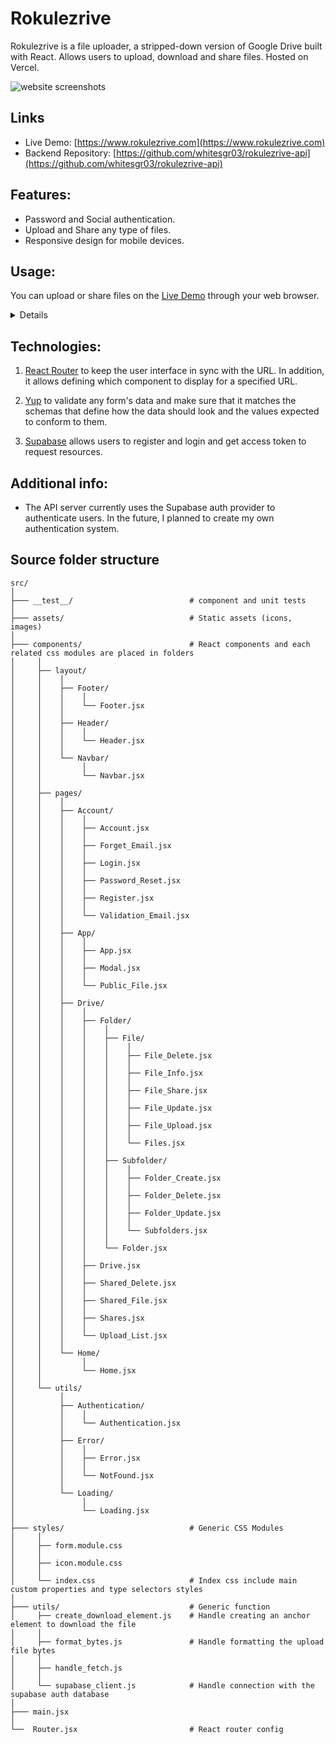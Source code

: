 # Rokulezrive

Rokulezrive is a file uploader, a stripped-down version of Google Drive built with React. Allows users to upload, download and share files. Hosted on Vercel.

![website screenshots](https://i.imgur.com/jjFC9Kq.png)

## Links

- Live Demo: [https://www.rokulezrive.com](https://www.rokulezrive.com)
- Backend Repository: [https://github.com/whitesgr03/rokulezrive-api](https://github.com/whitesgr03/rokulezrive-api)

## Features:

- Password and Social authentication.
- Upload and Share any type of files.
- Responsive design for mobile devices.

## Usage:

You can upload or share files on the [Live Demo](https://www.rokulezrive.com) through your web browser.

<details>

- Login with Google, Facebook or your email and password.

  <img src="https://i.imgur.com/uHDIW74.png" alt="website screenshot">
  <img src="https://i.imgur.com/PyhnYsV.png" alt="website screenshot">

- If you forget your password, you cant get it back.

   <img src="https://i.imgur.com/lDLvWzb.png" alt="website screenshot">

- Upload file and check out file information.

   <img src="https://i.imgur.com/gnEqq9B.png" alt="website screenshot">
   <img src="https://i.imgur.com/nrbenht.png" alt="website screenshot">

- Rename and delete a folder or file.

  <img src="https://i.imgur.com/5FAWdSv.png" alt="website screenshot">
  <img src="https://i.imgur.com/nObOzFq.png" alt="website screenshot">

- Share your files with other users or anyone without an account.

  <img src="https://i.imgur.com/UBzYxnw.png" alt="website screenshot">

</details>

## Technologies:

1. [React Router](https://reactrouter.com/) to keep the user interface in sync with the URL. In addition, it allows defining which component to display for a specified URL.

2. [Yup](https://github.com/jquense/yup) to validate any form's data and make sure that it matches the schemas that define how the data should look and the values expected to conform to them.

3. [Supabase](https://supabase.com/) allows users to register and login and get access token to request resources.

## Additional info:

- The API server currently uses the Supabase auth provider to authenticate users. In the future, I planned to create my own authentication system.

## Source folder structure

```
src/
│
├─── __test__/                          # component and unit tests
│
├─── assets/                            # Static assets (icons, images)
│
├─── components/                        # React components and each related css modules are placed in folders
│     │
│     ├── layout/
│     │    │
│     │    ├── Footer/
│     │    │    │
│     │    │    └── Footer.jsx
│     │    │
│     │    ├── Header/
│     │    │    │
│     │    │    └── Header.jsx
│     │    │
│     │    └── Navbar/
│     │         │
│     │         └── Navbar.jsx
│     │
│     ├── pages/
│     │    │
│     │    ├── Account/
│     │    │    │
│     │    │    ├── Account.jsx
│     │    │    │
│     │    │    ├── Forget_Email.jsx
│     │    │    │
│     │    │    ├── Login.jsx
│     │    │    │
│     │    │    ├── Password_Reset.jsx
│     │    │    │
│     │    │    ├── Register.jsx
│     │    │    │
│     │    │    └── Validation_Email.jsx
│     │    │
│     │    ├── App/
│     │    │    │
│     │    │    ├── App.jsx
│     │    │    │
│     │    │    ├── Modal.jsx
│     │    │    │
│     │    │    └── Public_File.jsx
│     │    │
│     │    ├── Drive/
│     │    │    │
│     │    │    ├── Folder/
│     │    │    │    │
│     │    │    │    ├── File/
│     │    │    │    │    │
│     │    │    │    │    ├── File_Delete.jsx
│     │    │    │    │    │
│     │    │    │    │    ├── File_Info.jsx
│     │    │    │    │    │
│     │    │    │    │    ├── File_Share.jsx
│     │    │    │    │    │
│     │    │    │    │    ├── File_Update.jsx
│     │    │    │    │    │
│     │    │    │    │    ├── File_Upload.jsx
│     │    │    │    │    │
│     │    │    │    │    └── Files.jsx
│     │    │    │    │
│     │    │    │    ├── Subfolder/
│     │    │    │    │    │
│     │    │    │    │    ├── Folder_Create.jsx
│     │    │    │    │    │
│     │    │    │    │    ├── Folder_Delete.jsx
│     │    │    │    │    │
│     │    │    │    │    ├── Folder_Update.jsx
│     │    │    │    │    │
│     │    │    │    │    └── Subfolders.jsx
│     │    │    │    │
│     │    │    │    └── Folder.jsx
│     │    │    │
│     │    │    ├── Drive.jsx
│     │    │    │
│     │    │    ├── Shared_Delete.jsx
│     │    │    │
│     │    │    ├── Shared_File.jsx
│     │    │    │
│     │    │    ├── Shares.jsx
│     │    │    │
│     │    │    └── Upload_List.jsx
│     │    │
│     │    └── Home/
│     │         │
│     │         └── Home.jsx
│     │
│     └── utils/
│          │
│          ├── Authentication/
│          │    │
│          │    └── Authentication.jsx
│          │
│          ├── Error/
│          │    │
│          │    ├── Error.jsx
│          │    │
│          │    └── NotFound.jsx
│          │
│          └── Loading/
│               │
│               └── Loading.jsx
│
├─── styles/                            # Generic CSS Modules
│     │
│     ├── form.module.css
│     │
│     ├── icon.module.css
│     │
│     └── index.css                     # Index css include main custom properties and type selectors styles
│
├─── utils/                             # Generic function
│     ├── create_download_element.js    # Handle creating an anchor element to download the file
│     │
│     ├── format_bytes.js               # Handle formatting the upload file bytes
│     │
│     ├── handle_fetch.js
│     │
│     └── supabase_client.js            # Handle connection with the supabase auth database
│
├─── main.jsx
│
└──  Router.jsx                         # React router config
```
